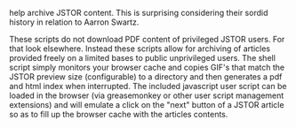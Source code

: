 help archive JSTOR content. This is
surprising considering their sordid history in relation to Aarron Swartz.

These scripts do not download PDF content of privileged JSTOR users. For
that look elsewhere. Instead these scripts allow for archiving of articles
provided freely on a limited bases to public unprivileged users.
The shell script simply monitors your browser cache and copies GIF's
that match the JSTOR preview size (configurable) to a directory and then
generates a pdf and html index when interrupted. The included javascript
user script can be loaded in the browser (via greasemonkey or other user
script management extensions) and will emulate a click on the "next"
button of a JSTOR article so as to fill up the browser cache with the
articles contents.
